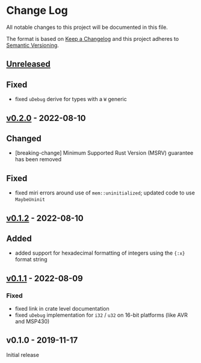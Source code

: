 # Change Log

All notable changes to this project will be documented in this file.

The format is based on [Keep a Changelog](http://keepachangelog.com/)
and this project adheres to [Semantic Versioning](http://semver.org/).

## [Unreleased]

## Fixed

- fixed `uDebug` derive for types with a `W` generic

## [v0.2.0] - 2022-08-10

## Changed

- [breaking-change] Minimum Supported Rust Version (MSRV) guarantee has been removed

## Fixed

- fixed miri errors around use of `mem::uninitialized`; updated code to use `MaybeUninit`

## [v0.1.2] - 2022-08-10

## Added

- added support for hexadecimal formatting of integers using the `{:x}` format string

## [v0.1.1] - 2022-08-09

### Fixed

- fixed link in crate level documentation
- fixed `uDebug` implementation for `i32` / `u32` on 16-bit platforms (like AVR and MSP430)

## v0.1.0 - 2019-11-17

Initial release

[Unreleased]: https://github.com/japaric/ufmt/compare/ufmt-v0.2.0...HEAD
[v0.2.0]: https://github.com/japaric/ufmt/compare/ufmt-v0.1.2...ufmt-v0.2.0
[v0.1.2]: https://github.com/japaric/ufmt/compare/ufmt-v0.1.1...ufmt-v0.1.2
[v0.1.1]: https://github.com/japaric/ufmt/compare/ufmt-v0.1.0...ufmt-v0.1.1
